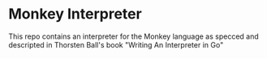 # Monkey Interpreter

This repo contains an interpreter for the Monkey language as specced
and descripted in Thorsten Ball's book "Writing An Interpreter in Go"
